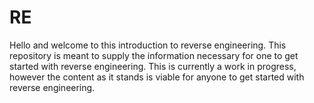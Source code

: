 # RE
Hello and welcome to this introduction to reverse engineering.  This repository is meant to supply the information necessary for one to get started with reverse engineering.  This is currently a work in progress, however the content as it stands is viable for anyone to get started with reverse engineering.
